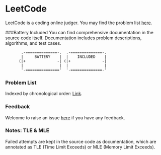 # LeetCode
LeetCode is a coding online judger. You may find the problem list [here](https://oj.leetcode.com/problems/).  

###Battery Included
You can find comprehensive documentation in the source code itself. Documentation includes problem descriptions, algorithms, and test cases.  

```
       .-==============-.  .-==============-.
       |     BATTERY    |  |    INCLUDED    |
      (|+              -| (|+              -|
       |                |  |                |
       '-==============='  '-==============-'
```
### Problem List
Indexed by chronological order: [Link](http://deepreader.io/LeetCode/problem_list.html).

### Feedback
Welcome to raise an issue [here](https://github.com/idf/LeetCode/issues) if you have any feedback.

### Notes: TLE & MLE
Failed attempts are kept in the source code as documentation, which are annotated as TLE (Time Limit Exceeds) or MLE (Memory Limit Exceeds).

